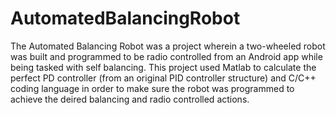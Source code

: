 # AutomatedBalancingRobot
The Automated Balancing Robot was a project wherein a two-wheeled robot was built and programmed to be radio controlled from an Android app while being tasked with self balancing.
This project used Matlab to calculate the perfect PD controller (from an original PID controller structure) and C/C++ coding language in order to make sure the robot was programmed to
achieve the deired balancing and radio controlled actions.
